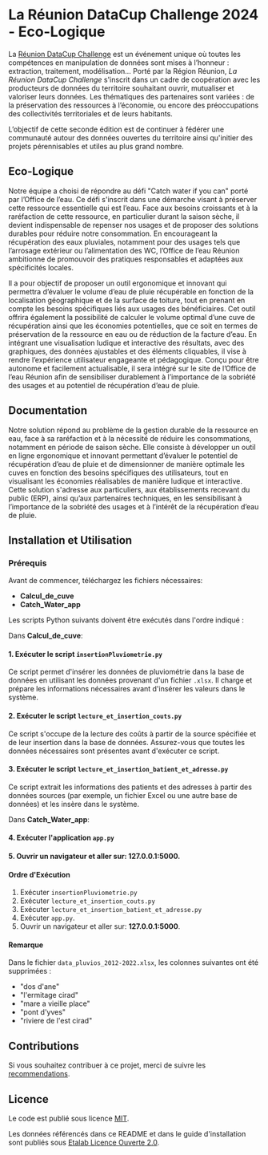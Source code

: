 # La Réunion DataCup Challenge 2024 - Eco-Logique
La [Réunion DataCup Challenge](https://data.regionreunion.com/p/page-reunion-datacup-challenge) est un événement unique où toutes les compétences en manipulation de données sont mises à l’honneur : extraction, traitement, modélisation… Porté par la Région Réunion, *La Réunion DataCup Challenge* s'inscrit dans un cadre de coopération avec les producteurs de données du territoire souhaitant ouvrir, mutualiser et valoriser leurs données. Les thématiques des partenaires sont variées : de la préservation des ressources à l’économie, ou encore des préoccupations des collectivités territoriales et de leurs habitants.

L’objectif de cette seconde édition est de continuer à fédérer une communauté autour des données ouvertes du territoire ainsi qu'initier des projets pérennisables et utiles au plus grand nombre.


## Eco-Logique
Notre équipe a choisi de répondre au défi "Catch water if you can" porté par l’Office de l’eau.
Ce défi s'inscrit dans une démarche visant à préserver cette ressource essentielle qui est l’eau. Face aux besoins croissants et à la raréfaction de cette ressource, en particulier durant la saison sèche, il devient indispensable de repenser nos usages et de proposer des solutions durables pour réduire notre consommation. En encourageant la récupération des eaux pluviales, notamment pour des usages tels que l’arrosage extérieur ou l’alimentation des WC, l’Office de l’eau Réunion ambitionne de promouvoir des pratiques responsables et adaptées aux spécificités locales.

Il a pour objectif de proposer un outil ergonomique et innovant qui permettra d’évaluer le volume d’eau de pluie récupérable en fonction de la localisation géographique et de la surface de toiture, tout en prenant en compte les besoins spécifiques liés aux usages des bénéficiaires. Cet outil offrira également la possibilité de calculer le volume optimal d’une cuve de récupération ainsi que les économies potentielles, que ce soit en termes de préservation de la ressource en eau ou de réduction de la facture d’eau. En intégrant une visualisation ludique et interactive des résultats, avec des graphiques, des données ajustables et des éléments cliquables, il vise à rendre l’expérience utilisateur engageante et pédagogique. Conçu pour être autonome et facilement actualisable, il sera intégré sur le site de l’Office de l’eau Réunion afin de sensibiliser durablement à l’importance de la sobriété des usages et au potentiel de récupération d’eau de pluie.


## Documentation
Notre solution répond au problème de la gestion durable de la ressource en eau, face à sa raréfaction et à la nécessité de réduire les consommations, notamment en période de saison sèche. Elle consiste à développer un outil en ligne ergonomique et innovant permettant d’évaluer le potentiel de récupération d’eau de pluie et de dimensionner de manière optimale les cuves en fonction des besoins spécifiques des utilisateurs, tout en visualisant les économies réalisables de manière ludique et interactive. Cette solution s'adresse aux particuliers, aux établissements recevant du public (ERP), ainsi qu’aux partenaires techniques, en les sensibilisant à l’importance de la sobriété des usages et à l’intérêt de la récupération d’eau de pluie.

## Installation et Utilisation

### **Prérequis**
Avant de commencer, téléchargez les fichiers nécessaires: 
- **Calcul_de_cuve**
- **Catch_Water_app**
  
Les scripts Python suivants doivent être exécutés dans l'ordre indiqué :


Dans **Calcul_de_cuve**: 
#### 1. Exécuter le script `insertionPluviometrie.py`
Ce script permet d'insérer les données de pluviométrie dans la base de données en utilisant les données provenant d'un fichier `.xlsx`. Il charge et prépare les informations nécessaires avant d'insérer les valeurs dans le système.

#### 2. Exécuter le script `lecture_et_insertion_couts.py`
Ce script s'occupe de la lecture des coûts à partir de la source spécifiée et de leur insertion dans la base de données. Assurez-vous que toutes les données nécessaires sont présentes avant d'exécuter ce script.

#### 3. Exécuter le script `lecture_et_insertion_batient_et_adresse.py`
Ce script extrait les informations des patients et des adresses à partir des données sources (par exemple, un fichier Excel ou une autre base de données) et les insère dans le système.

Dans **Catch_Water_app**:
#### 4. Exécuter l'application `app.py`

#### 5. Ouvrir un navigateur et aller sur: **127.0.0.1:5000**.

#### Ordre d'Exécution
1. Exécuter `insertionPluviometrie.py`
2. Exécuter `lecture_et_insertion_couts.py`
3. Exécuter `lecture_et_insertion_batient_et_adresse.py`
4. Exécuter `app.py`.
5. Ouvrir un navigateur et aller sur: **127.0.0.1:5000**.

#### Remarque
Dans le fichier `data_pluvios_2012-2022.xlsx`, les colonnes suivantes ont été supprimées :

- "dos d'ane"
- "l'ermitage cirad"
- "mare a vieille place"
- "pont d'yves"
- "riviere de l'est cirad"

## **Contributions**

Si vous souhaitez contribuer à ce projet, merci de suivre les [recommendations](/CONTRIBUTING.md).

## **Licence**

Le code est publié sous licence [MIT](/licence.MIT).

Les données référencés dans ce README et dans le guide d'installation sont publiés sous [Etalab Licence Ouverte 2.0](/licence.etalab-2.0).
